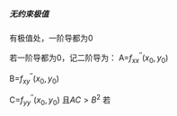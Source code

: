 ##### 无约束极值

有极值处，一阶导都为0



若一阶导都为0，记二阶导为：
A=$f^{''}_{x x}(x_{0},y_{0})$

B=$f^{''}_{{xy}}(x_{0},y_{0})$

C=$f^{''}_{yy}(x_{0},y_{0})$
且$AC>B^2$
若

